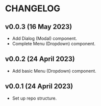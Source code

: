 # CHANGELOG


## v0.0.3 (16 May 2023)

* Add Dialog (Modal) component.
* Complete Menu (Dropdown) component.


## v0.0.2 (24 April 2023)

* Add basic Menu (Dropdown) component.


## v0.0.1 (24 April 2023)

* Set up repo structure.
